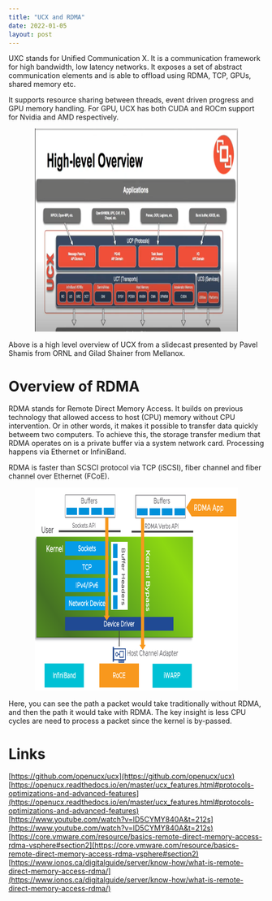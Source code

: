 ```yaml
---
title: "UCX and RDMA"
date: 2022-01-05
layout: post
---
```


UXC stands for Unified Communication X. It is a communication framework for high bandwidth, low latency networks.
It exposes a set of abstract communication elements and is able to offload using RDMA, TCP, GPUs, shared memory etc.

It supports resource sharing between threads, event driven progress and GPU memory handling. For GPU, UCX has both CUDA and ROCm support for Nvidia and AMD respectively.

<p align="center">
  <img src="/assets/imgs/ucx.png" width="400" height="400" />
</p>

Above is a high level overview of UCX from a slidecast presented by Pavel Shamis from ORNL and Gilad Shainer from Mellanox.

# Overview of RDMA

RDMA stands for Remote Direct Memory Access. It builds on previous technology that allowed access to host (CPU) memory without CPU intervention. Or in other words, it makes it possible to transfer data quickly betweem two computers. To achieve this, the storage transfer medium that RDMA operates on is a private buffer via a system network card. Processing happens via Ethernet or InfiniBand. 

RDMA is faster than SCSCI protocol via TCP (iSCSI), fiber channel and fiber channel over Ethernet (FCoE).

<p align="center">
  <img src="/assets/imgs/traditional-vs-rdma.png" width="400" height="400" />
</p>

Here, you can see the path a packet would take traditionally without RDMA, and then the path it would take with RDMA. The key insight is less CPU cycles are need to process a packet since the kernel is by-passed.

# Links

[https://github.com/openucx/ucx](https://github.com/openucx/ucx)  
[https://openucx.readthedocs.io/en/master/ucx_features.html#protocols-optimizations-and-advanced-features](https://openucx.readthedocs.io/en/master/ucx_features.html#protocols-optimizations-and-advanced-features)  
[https://www.youtube.com/watch?v=lD5CYMY840A&t=212s](https://www.youtube.com/watch?v=lD5CYMY840A&t=212s)  
[https://core.vmware.com/resource/basics-remote-direct-memory-access-rdma-vsphere#section2](https://core.vmware.com/resource/basics-remote-direct-memory-access-rdma-vsphere#section2)  
[https://www.ionos.ca/digitalguide/server/know-how/what-is-remote-direct-memory-access-rdma/](https://www.ionos.ca/digitalguide/server/know-how/what-is-remote-direct-memory-access-rdma/)  
